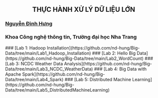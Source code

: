 <h2 align="center"> THỰC HÀNH XỬ LÝ DỮ LIỆU LỚN </h2>

### [Nguyễn Đình Hưng](https://nd-hung.github.io/)
### Khoa Công nghệ thông tin, Trường đại học Nha Trang
<hl>
### [Lab 1: Hadoop Installation](https://github.com/nd-hung/Big-Data/tree/main/Lab1_Hadoop_Installation)
### [Lab 2: Hello Big Data](https://github.com/nd-hung/Big-Data/tree/main/Lab2_WordCount)
### [Lab 3: NCDC Weather Data Analysis](https://github.com/nd-hung/Big-Data/tree/main/Lab3_NCDC_WeatherData)
### [Lab 4: Big Data with Apache Spark](https://github.com/nd-hung/Big-Data/tree/main/Lab4_Spark)
### [Lab 5: Distributed Machine Learning](https://github.com/nd-hung/Big-Data/tree/main/Lab5_DistributedMachineLearning)
